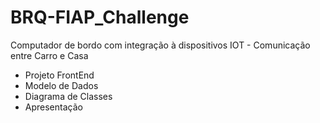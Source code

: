 # BRQ-FIAP_Challenge
Computador de bordo com integração à dispositivos IOT - Comunicação entre Carro e Casa

- Projeto FrontEnd
- Modelo de Dados
- Diagrama de Classes
- Apresentação
